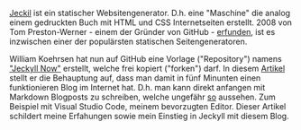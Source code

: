[Jeckil](https://jekyllrb.com) ist ein statischer Websitengenerator. D.h. eine "Maschine" die analog einem gedruckten Buch mit HTML und CSS Internetseiten erstellt. 2008 von Tom Preston-Werner - einem der Gründer von GitHub - [erfunden](https://en.wikipedia.org/wiki/Jekyll_(software)), ist es inzwischen einer der populärsten statischen Seitengeneratoren.  

William Koehrsen hat nun auf GitHub eine Vorlage ("Repository") namens ["Jeckyll Now"](https://github.com/barryclark/jekyll-now) erstellt, welche frei kopiert ("forken") darf. In diesem [Artikel](https://towardsdatascience.com/five-minutes-to-your-own-website-fd0b43cbd886) stellt er die Behauptung auf, dass man damit in fünf Minunten einen funktionieren Blog im Internet hat. D.h. man kann direkt anfangen mit Markdown Blogposts zu schreiben, welche ungefähr [so](http://www.jekyllnow.com) aussehen. Zum Beispiel mit Visual Studio Code, meinem bevorzugten Editor. Dieser Artikel schildert meine Erfahungen sowie mein Einstieg in Jeckyll mit diesem Blog.  

